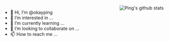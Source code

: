 <img align="right" src="https://github-readme-stats.vercel.app/api?username=okayping&show_icons=true&theme=vue" alt="Ping's github stats" />

- 👋 Hi, I’m @okayping
- 👀 I’m interested in ...
- 🌱 I’m currently learning ...
- 💞️ I’m looking to collaborate on ...
- 📫 How to reach me ...

<!---
okayping/okayping is a ✨ special ✨ repository because its `README.md` (this file) appears on your GitHub profile.
You can click the Preview link to take a look at your changes.
--->
